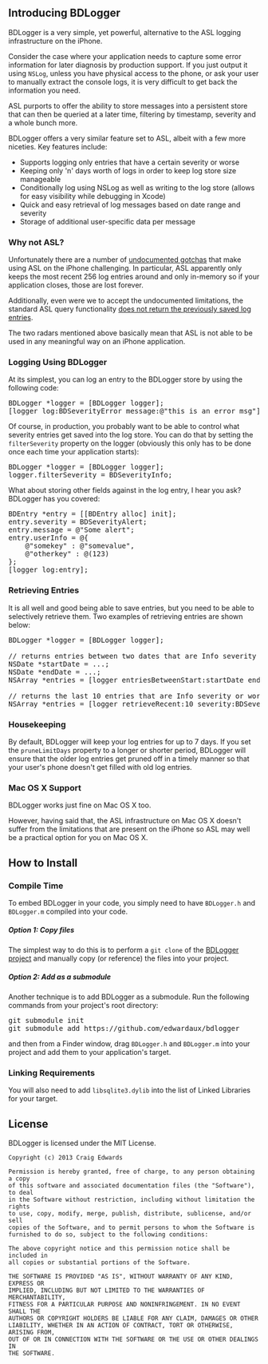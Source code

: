 ## Introducing BDLogger
BDLogger is a very simple, yet powerful, alternative to the ASL logging infrastructure on the iPhone.

Consider the case where your application needs to capture some error information for later diagnosis by production support.  If you just output it using `NSLog`, unless you have physical access to the phone, or ask your user to manually extract the console logs, it is very difficult to get back the information you need.

ASL purports to offer the ability to store messages into a persistent store that can then be queried at a later time, filtering by timestamp, severity and a whole bunch more.

BDLogger offers a very similar feature set to ASL, albeit with a few more niceties.  Key features include:

* Supports logging only entries that have a certain severity or worse
* Keeping only 'n' days worth of logs in order to keep log store size manageable
* Conditionally log using NSLog as well as writing to the log store (allows for easy visibility while debugging in Xcode)
* Quick and easy retrieval of log messages based on date range and severity
* Storage of additional user-specific data per message 

### Why not ASL?
Unfortunately there are a number of [undocumented gotchas](http://openradar.appspot.com/14461599) that make using ASL on the iPhone challenging.  In particular, ASL apparently only keeps the most recent 256 log entries around and only in-memory so if your application closes, those are lost forever.

Additionally, even were we to accept the undocumented limitations, the standard ASL query functionality [does not return the previously saved log entries](http://openradar.appspot.com/14461411).  

The two radars mentioned above basically mean that ASL is not able to be used in any meaningful way on an iPhone application.

### Logging Using BDLogger
At its simplest, you can log an entry to the BDLogger store by using the following code:

<pre lang="objc">
BDLogger *logger = [BDLogger logger];
[logger log:BDSeverityError message:@"this is an error msg"];
</pre>

Of course, in production, you probably want to be able to control what severity entries get saved into the log store. You can do that by setting the `filterSeverity` property on the logger (obviously this only has to be done once each time your application starts): 

<pre lang="objc">
BDLogger *logger = [BDLogger logger];
logger.filterSeverity = BDSeverityInfo;
</pre>

What about storing other fields against in the log entry, I hear you ask?  BDLogger has you covered:

<pre lang="objc">
BDEntry *entry = [[BDEntry alloc] init];
entry.severity = BDSeverityAlert;
entry.message = @"Some alert";
entry.userInfo = @{ 
	@"somekey" : @"somevalue", 
	@"otherkey" : @(123) 
};
[logger log:entry];
</pre>

### Retrieving Entries
It is all well and good being able to save entries, but you need to be able to selectively retrieve them.  Two examples of retrieving entries are shown below:

<pre lang="objc">
BDLogger *logger = [BDLogger logger];

// returns entries between two dates that are Info severity (or worse)
NSDate *startDate = ...;
NSDate *endDate = ...;
NSArray *entries = [logger entriesBetweenStart:startDate end:endDate severity:BDSeverityInfo error:nil];

// returns the last 10 entries that are Info severity or worse
NSArray *entries = [logger retrieveRecent:10 severity:BDSeverityInfo error:nil];
</pre>

### Housekeeping
By default, BDLogger will keep your log entries for up to 7 days.  If you set the `pruneLimitDays` property to a longer or shorter period, BDLogger will ensure that the older log entries get pruned off in a timely manner so that your user's phone doesn't get filled with old log entries.

### Mac OS X Support
BDLogger works just fine on Mac OS X too. 

However, having said that, the ASL infrastructure on Mac OS X doesn't suffer from the limitations that are present on the iPhone so ASL may well be a practical option for you on Mac OS X.

## How to Install
### Compile Time
To embed BDLogger in your code, you simply need to have `BDLogger.h` and `BDLogger.m` compiled into your code.  

##### Option 1: Copy files
The simplest way to do this is to perform a `git clone` of the [BDLogger project](https://github.com/edwardaux/bdlogger) and manually copy (or reference) the files into your project. 

##### Option 2: Add as a submodule
Another technique is to add BDLogger as a submodule.  Run the following commands from your project's root directory:

<pre lang="text">
git submodule init
git submodule add https://github.com/edwardaux/bdlogger
</pre>

and then from a Finder window, drag `BDLogger.h` and `BDLogger.m` into your project and add them to your application's target.
 
### Linking Requirements
You will also need to add `libsqlite3.dylib` into the list of Linked Libraries for your target.

## License
BDLogger is licensed under the MIT License.

	Copyright (c) 2013 Craig Edwards
	
	Permission is hereby granted, free of charge, to any person obtaining a copy
	of this software and associated documentation files (the "Software"), to deal
	in the Software without restriction, including without limitation the rights
	to use, copy, modify, merge, publish, distribute, sublicense, and/or sell
	copies of the Software, and to permit persons to whom the Software is
	furnished to do so, subject to the following conditions:
	
	The above copyright notice and this permission notice shall be included in
	all copies or substantial portions of the Software.
	
	THE SOFTWARE IS PROVIDED "AS IS", WITHOUT WARRANTY OF ANY KIND, EXPRESS OR
	IMPLIED, INCLUDING BUT NOT LIMITED TO THE WARRANTIES OF MERCHANTABILITY,
	FITNESS FOR A PARTICULAR PURPOSE AND NONINFRINGEMENT. IN NO EVENT SHALL THE
	AUTHORS OR COPYRIGHT HOLDERS BE LIABLE FOR ANY CLAIM, DAMAGES OR OTHER
	LIABILITY, WHETHER IN AN ACTION OF CONTRACT, TORT OR OTHERWISE, ARISING FROM,
	OUT OF OR IN CONNECTION WITH THE SOFTWARE OR THE USE OR OTHER DEALINGS IN
	THE SOFTWARE.
